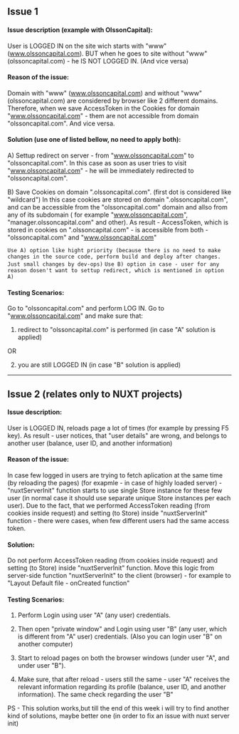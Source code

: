 ## Issue 1

#### Issue description (example with OlssonCapital):

User is LOGGED IN on the site wich starts with "www" (www.olssoncapital.com).
BUT when he goes to site without "www" (olssoncapital.com) - he IS NOT LOGGED IN.
(And vice versa)

#### Reason of the issue:

Domain with "www" (www.olssoncapital.com) and without "www" (olssoncapital.com) are considered by browser like 2 different domains.
Therefore, when we save AccessToken in the Cookies for domain "www.olssoncapital.com" - them are not accessible from domain "olssoncapital.com". And vice versa.

#### Solution (use one of listed bellow, no need to apply both):

A) Settup redirect on server - from "www.olssoncapital.com" to "olssoncapital.com".
In this case as soon as user tries to visit "www.olssoncapital.com" - he will be immediately redirected to "olssoncapital.com".

B) Save Cookies on domain ".olssoncapital.com". (first dot is considered like "wildcard")
In this case cookies are stored on domain ".olssoncapital.com", and can be accessible from the "olssoncapital.com" domain and allso from any of its subdomain ( for example "www.olssoncapital.com", "manager.olssoncapital.com" and other). As result -  AccessToken, which is stored in cookies on ".olssoncapital.com" - is accessible from both - "olssoncapital.com" and "www.olssoncapital.com"

`Use A) option like hight priority (because there is no need to make changes in the source code, perform build and deploy after changes. Just small changes by dev-ops)`
`Use B) option in case - user for any reason dosen't want to settup redirect, which is mentioned in option A)`

#### Testing Scenarios:

Go to "olssoncapital.com" and perform LOG IN.
Go to "www.olssoncapital.com" and make sure that:

1) redirect to "olssoncapital.com" is performed (in case "A" solution is applied)

OR

2) you are still LOGGED IN (in case "B" solution is applied)


------------------------------------------------------------------------------------------------------------------------------------------

## Issue 2 (relates only to NUXT projects)

#### Issue description:

User is LOGGED IN, reloads page a lot of times (for example by pressing F5 key).
As result - user notices, that "user details" are wrong, and belongs to another user (balance, user ID, and another information)

#### Reason of the issue:

In case few logged in users are trying to fetch aplication at the same time (by reloading the pages) (for exapmle - in case of highly loaded server) - "nuxtServerInit" function starts to use single Store instance for these few user (in normal case it should use separate unique Store instances per each user). Due to the fact, that we performed AccessToken reading (from cookies inside request) and setting (to Store) inside "nuxtServerInit" function - there were cases, when few different users had the same access token.

#### Solution:

Do not perform AccessToken reading (from cookies inside request) and setting (to Store) inside "nuxtServerInit" function.
Move this logic from server-side function "nuxtServerInit" to the client (browser) - for example to "Layout Default file - onCreated function"

#### Testing Scenarios:
1) Perform Login using user "A" (any user) credentials.

2) Then open "private window" and Login using user "B" (any user, which is different from "A" user) credentials. (Also you can login user "B" on another computer)

3) Start to reload pages on both the browser windows (under user "A", and under user "B").

4) Make sure, that after reload - users still the same - user "A" receives the relevant information regarding its profile (balance, user ID, and another information). The same check regarding the user "B"

PS - This solution works,but till the end of this week i will try to find another kind of solutions, maybe better one (in order to fix an issue with nuxt server init)
